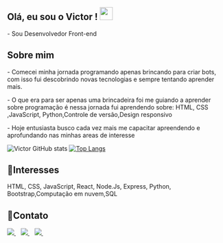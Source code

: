 ## Olá, eu sou o Victor ! <img src="https://raw.githubusercontent.com/iampavangandhi/iampavangandhi/master/gifs/Hi.gif" width="30px"></h2>
<p> - Sou Desenvolvedor Front-end </p>

## Sobre mim 
<p> - Comecei minha jornada programando apenas brincando para criar bots, com isso fui descobrindo novas tecnologias e sempre tentando aprender mais.</p>
<p> - O que era para ser apenas uma brincadeira foi me guiando a aprender sobre programação é nessa jornada fui aprendendo sobre: HTML, CSS ,JavaScript, Python,Controle de versão,Design responsivo </p>
<p> - Hoje entusiasta busco cada vez mais me capacitar apreendendo e aprofundando nas minhas areas de interesse </p>

![Victor GitHub stats](https://github-readme-stats.vercel.app/api?username=victor-vrg&show_icons=true&theme=dracula)
[![Top Langs](https://github-readme-stats.vercel.app/api/top-langs/?username=victor-vrg&layout=compact)](https://github.com/victor-vrg/github-readme-stats)

## 🎯Interesses
<p>HTML, CSS, JavaScript, React, Node.Js, Express, Python, Bootstrap,Computação em nuvem,SQL </p>


## 💌Contato
<p align='left'>
  
  <a href="https://www.linkedin.com/in/victorvrg/">
    <img src="https://img.shields.io/badge/linkedin-%230077B5.svg?&style=for-the-badge&logo=linkedin&logoColor=white" />
  </a>&nbsp;&nbsp;
  <a href="mailto:victorvrg2003@gmail.com">
    <img src="https://img.shields.io/badge/-Gmail-c14438?style=for-the-badge&logo=Gmail&logoColor=white" />        
  </a>&nbsp;&nbsp;
   <a href="https://api.whatsapp.com/send?phone=5531997348194&text=Ol%C3%A1%2C%20eu%20vim%20do%20seu%20GitHub">
    <img src="https://img.shields.io/badge/WhatsApp-25D366?style=for-the-badge&logo=whatsapp&logoColor=white" />        
  </a>&nbsp;&nbsp;
 
</p>
